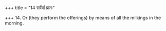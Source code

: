 +++
title = "14 सर्वैर्वा प्रातः"

+++
14. Or (they perform the offerings) by means of all the milkings in the morning.
